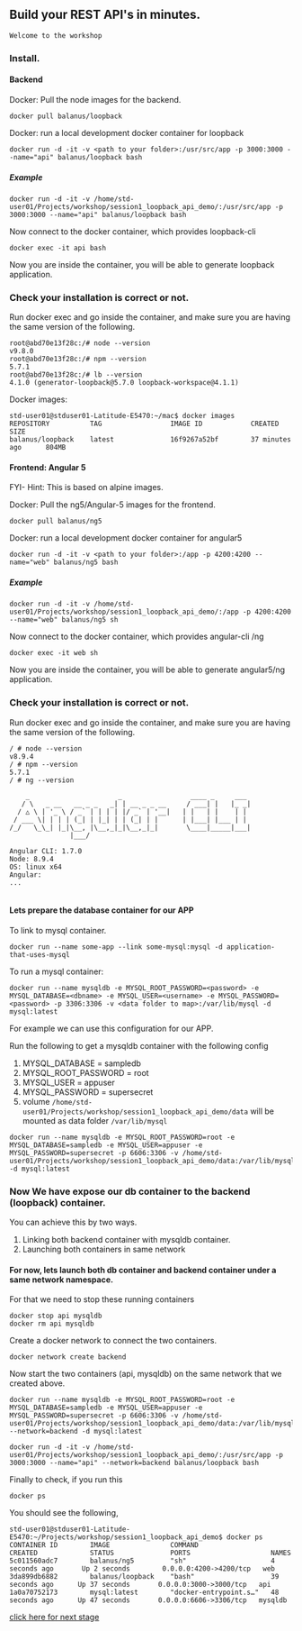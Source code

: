 ## Build your REST API's in minutes.

```
Welcome to the workshop 
```

### Install.

#### Backend

Docker: Pull the node images for the backend.
```
docker pull balanus/loopback
```

Docker: run a local development docker container for loopback
```
docker run -d -it -v <path to your folder>:/usr/src/app -p 3000:3000 --name="api" balanus/loopback bash
```

##### Example
```
docker run -d -it -v /home/std-user01/Projects/workshop/session1_loopback_api_demo/:/usr/src/app -p 3000:3000 --name="api" balanus/loopback bash
```

Now connect to the docker container, which provides loopback-cli

```
docker exec -it api bash
```

Now you are inside the container, you will be able to generate loopback application.

### Check your installation is correct or not.

Run docker exec and go inside the container, and make sure you are having the same version of the following.
```
root@abd70e13f28c:/# node --version
v9.8.0
root@abd70e13f28c:/# npm --version
5.7.1
root@abd70e13f28c:/# lb --version
4.1.0 (generator-loopback@5.7.0 loopback-workspace@4.1.1)
```
 
Docker images:
```
std-user01@stduser01-Latitude-E5470:~/mac$ docker images
REPOSITORY          TAG                 IMAGE ID            CREATED             SIZE
balanus/loopback    latest              16f9267a52bf        37 minutes ago      804MB
```


#### Frontend: Angular 5
FYI- Hint: This is based on alpine images.

Docker: Pull the ng5/Angular-5 images for the frontend.
```
docker pull balanus/ng5
```

Docker: run a local development docker container for angular5
```
docker run -d -it -v <path to your folder>:/app -p 4200:4200 --name="web" balanus/ng5 bash
```
##### Example
```
docker run -d -it -v /home/std-user01/Projects/workshop/session1_loopback_api_demo/:/app -p 4200:4200 --name="web" balanus/ng5 sh
```

Now connect to the docker container, which provides angular-cli /ng

```
docker exec -it web sh
```

Now you are inside the container, you will be able to generate angular5/ng application.

### Check your installation is correct or not.

Run docker exec and go inside the container, and make sure you are having the same version of the following.
```
/ # node --version
v8.9.4
/ # npm --version
5.7.1
/ # ng --version

    _                      _                 ____ _     ___
   / \   _ __   __ _ _   _| | __ _ _ __     / ___| |   |_ _|
  / △ \ | '_ \ / _` | | | | |/ _` | '__|   | |   | |    | |
 / ___ \| | | | (_| | |_| | | (_| | |      | |___| |___ | |
/_/   \_\_| |_|\__, |\__,_|_|\__,_|_|       \____|_____|___|
               |___/
    
Angular CLI: 1.7.0
Node: 8.9.4
OS: linux x64
Angular: 
...


```

#### Lets prepare the database container for our APP

To link to mysql container.
```
docker run --name some-app --link some-mysql:mysql -d application-that-uses-mysql
```

To run a mysql container:
```
docker run --name mysqldb -e MYSQL_ROOT_PASSWORD=<password> -e MYSQL_DATABASE=<dbname> -e MYSQL_USER=<username> -e MYSQL_PASSWORD=<password> -p 3306:3306 -v <data folder to map>:/var/lib/mysql -d mysql:latest 
```

For example we can use this configuration for our APP.

Run the following to get a mysqldb container with the following config
1. MYSQL_DATABASE = sampledb
2. MYSQL_ROOT_PASSWORD = root
3. MYSQL_USER = appuser
4. MYSQL_PASSWORD = supersecret
5. volume `/home/std-user01/Projects/workshop/session1_loopback_api_demo/data` will be mounted as data folder `/var/lib/mysql`


```
docker run --name mysqldb -e MYSQL_ROOT_PASSWORD=root -e MYSQL_DATABASE=sampledb -e MYSQL_USER=appuser -e MYSQL_PASSWORD=supersecret -p 6606:3306 -v /home/std-user01/Projects/workshop/session1_loopback_api_demo/data:/var/lib/mysql -d mysql:latest 
```

### Now We have expose our db container to the backend (loopback) container.
You can achieve this by two ways.
1. Linking both backend container with mysqldb container.
2. Launching both containers in same network

#### For now, lets launch both db container and backend container under a same network namespace.

For that we need to stop these running containers
```
docker stop api mysqldb
docker rm api mysqldb
```

Create a docker network to connect the two containers.
```
docker network create backend
```

Now start the two containers (api, mysqldb) on the same network that we created above.
```
docker run --name mysqldb -e MYSQL_ROOT_PASSWORD=root -e MYSQL_DATABASE=sampledb -e MYSQL_USER=appuser -e MYSQL_PASSWORD=supersecret -p 6606:3306 -v /home/std-user01/Projects/workshop/session1_loopback_api_demo/data:/var/lib/mysql --network=backend -d mysql:latest 

docker run -d -it -v /home/std-user01/Projects/workshop/session1_loopback_api_demo/:/usr/src/app -p 3000:3000 --name="api" --network=backend balanus/loopback bash

```

Finally to check, if you run this
```
docker ps
```

You should see the following,
```
std-user01@stduser01-Latitude-E5470:~/Projects/workshop/session1_loopback_api_demo$ docker ps
CONTAINER ID        IMAGE               COMMAND                  CREATED             STATUS              PORTS                    NAMES
5c011560adc7        balanus/ng5         "sh"                     4 seconds ago       Up 2 seconds        0.0.0.0:4200->4200/tcp   web
3da899db6882        balanus/loopback    "bash"                   39 seconds ago      Up 37 seconds       0.0.0.0:3000->3000/tcp   api
1a0a70752173        mysql:latest        "docker-entrypoint.s…"   48 seconds ago      Up 47 seconds       0.0.0.0:6606->3306/tcp   mysqldb
```

[click here for next stage](loopback01.md)